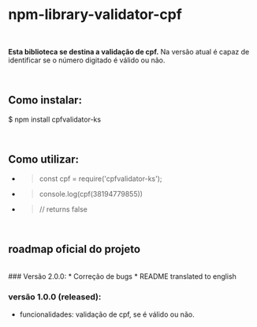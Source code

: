 # npm-library-validator-cpf
<br>
  <p><strong>Esta biblioteca se destina a validação de cpf.</strong> Na versão atual é capaz de identificar se o número digitado é válido ou não.</p><br>

## Como instalar:
<p>$  npm install cpfvalidator-ks</p>
<br>

## Como utilizar:
* > const cpf = require('cpfvalidator-ks');
* > console.log(cpf(38194779855))
* > // returns false
<br>

## roadmap oficial do projeto
<br>
### Versão 2.0.0:
* Correção de bugs
* README translated to english
<br>

### versão 1.0.0 (released):
* funcionalidades: validação de cpf, se é válido ou não.